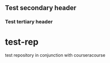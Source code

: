 ## Test secondary header
### Test tertiary header



test-rep
========

test repository in conjunction with courseracourse
